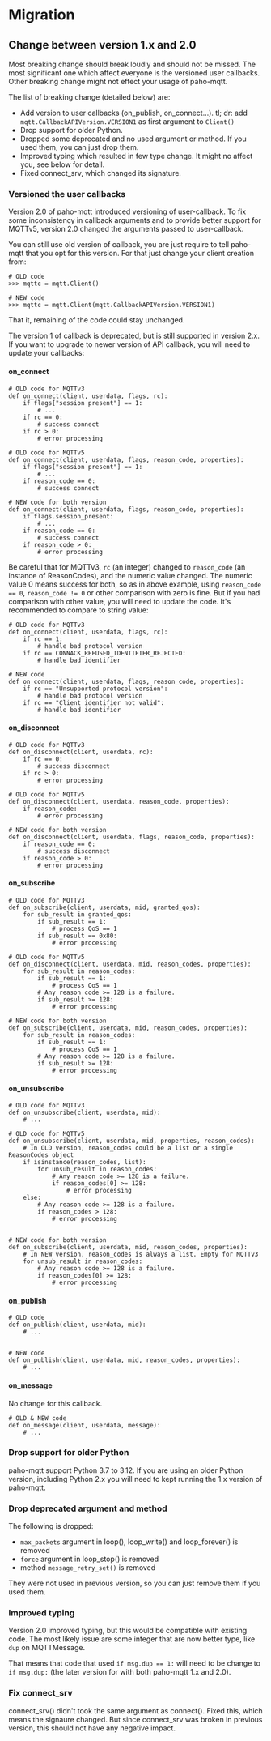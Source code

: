 # Migration

## Change between version 1.x and 2.0

Most breaking change should break loudly and should not be missed. The
most significant one which affect everyone is the versioned user callbacks.
Other breaking change might not effect your usage of paho-mqtt.

The list of breaking change (detailed below) are:
* Add version to user callbacks (on_publish, on_connect...).
  tl; dr: add `mqtt.CallbackAPIVersion.VERSION1` as first argument to `Client()`
* Drop support for older Python.
* Dropped some deprecated and no used argument or method. If you used them, you can just drop them.
* Improved typing which resulted in few type change. It might no affect you, see below for detail.
* Fixed connect_srv, which changed its signature.

### Versioned the user callbacks

Version 2.0 of paho-mqtt introduced versioning of user-callback. To fix some inconsistency in callback
arguments and to provide better support for MQTTv5, version 2.0 changed the arguments passed to user-callback.

You can still use old version of callback, you are just require to tell paho-mqtt that you opt for this
version. For that just change your client creation from:
```
# OLD code
>>> mqttc = mqtt.Client()

# NEW code
>>> mqttc = mqtt.Client(mqtt.CallbackAPIVersion.VERSION1)
```

That it, remaining of the code could stay unchanged.

The version 1 of callback is deprecated, but is still supported in version 2.x. If you want to upgrade to newer version of API callback, you will need to update your callbacks:

#### on_connect

```
# OLD code for MQTTv3
def on_connect(client, userdata, flags, rc):
    if flags["session present"] == 1:
        # ...
    if rc == 0:
        # success connect
    if rc > 0:
        # error processing

# OLD code for MQTTv5
def on_connect(client, userdata, flags, reason_code, properties):
    if flags["session present"] == 1:
        # ...
    if reason_code == 0:
        # success connect

# NEW code for both version
def on_connect(client, userdata, flags, reason_code, properties):
    if flags.session_present:
        # ...
    if reason_code == 0:
        # success connect
    if reason_code > 0:
        # error processing
```

Be careful that for MQTTv3, `rc` (an integer) changed to `reason_code` (an instance of ReasonCodes), and the numeric value changed.
The numeric value 0 means success for both, so as in above example, using `reason_code == 0`, `reason_code != 0` or other comparison with zero
is fine.
But if you had comparison with other value, you will need to update the code. It's recommended to compare to string value:

```
# OLD code for MQTTv3
def on_connect(client, userdata, flags, rc):
    if rc == 1:
        # handle bad protocol version
    if rc == CONNACK_REFUSED_IDENTIFIER_REJECTED:
        # handle bad identifier

# NEW code
def on_connect(client, userdata, flags, reason_code, properties):
    if rc == "Unsupported protocol version":
        # handle bad protocol version
    if rc == "Client identifier not valid":
        # handle bad identifier
```

#### on_disconnect

```
# OLD code for MQTTv3
def on_disconnect(client, userdata, rc):
    if rc == 0:
        # success disconnect
    if rc > 0:
        # error processing

# OLD code for MQTTv5
def on_disconnect(client, userdata, reason_code, properties):
    if reason_code:
        # error processing

# NEW code for both version
def on_disconnect(client, userdata, flags, reason_code, properties):
    if reason_code == 0:
        # success disconnect
    if reason_code > 0:
        # error processing
```


#### on_subscribe

```
# OLD code for MQTTv3
def on_subscribe(client, userdata, mid, granted_qos):
    for sub_result in granted_qos:
        if sub_result == 1:
            # process QoS == 1
        if sub_result == 0x80:
            # error processing

# OLD code for MQTTv5
def on_disconnect(client, userdata, mid, reason_codes, properties):
    for sub_result in reason_codes:
        if sub_result == 1:
            # process QoS == 1
        # Any reason code >= 128 is a failure.
        if sub_result >= 128:
            # error processing

# NEW code for both version
def on_subscribe(client, userdata, mid, reason_codes, properties):
    for sub_result in reason_codes:
        if sub_result == 1:
            # process QoS == 1
        # Any reason code >= 128 is a failure.
        if sub_result >= 128:
            # error processing
```


#### on_unsubscribe

```
# OLD code for MQTTv3
def on_unsubscribe(client, userdata, mid):
    # ...

# OLD code for MQTTv5
def on_unsubscribe(client, userdata, mid, properties, reason_codes):
    # In OLD version, reason_codes could be a list or a single ReasonCodes object
    if isinstance(reason_codes, list):
        for unsub_result in reason_codes:
            # Any reason code >= 128 is a failure.
            if reason_codes[0] >= 128:
                # error processing
    else:
        # Any reason code >= 128 is a failure.
        if reason_codes > 128:
            # error processing


# NEW code for both version
def on_subscribe(client, userdata, mid, reason_codes, properties):
    # In NEW version, reason_codes is always a list. Empty for MQTTv3
    for unsub_result in reason_codes:
        # Any reason code >= 128 is a failure.
        if reason_codes[0] >= 128:
            # error processing
```


#### on_publish

```
# OLD code
def on_publish(client, userdata, mid):
    # ...


# NEW code
def on_publish(client, userdata, mid, reason_codes, properties):
    # ...
```


#### on_message

No change for this callback.
```
# OLD & NEW code
def on_message(client, userdata, message):
    # ...
```

### Drop support for older Python

paho-mqtt support Python 3.7 to 3.12. If you are using an older Python version, including
Python 2.x you will need to kept running the 1.x version of paho-mqtt.

### Drop deprecated argument and method

The following is dropped:
* `max_packets` argument in loop(), loop_write() and loop_forever() is removed
* `force` argument in loop_stop() is removed
* method `message_retry_set()` is removed

They were not used in previous version, so you can just remove them if you used them.

### Improved typing

Version 2.0 improved typing, but this would be compatible with existing code.
The most likely issue are some integer that are now better type, like `dup` on MQTTMessage.

That means that code that used `if msg.dup == 1:` will need to be change to `if msg.dup:` (the later version
for with both paho-mqtt 1.x and 2.0).

### Fix connect_srv

connect_srv() didn't took the same argument as connect(). Fixed this, which means the signaure
changed. But since connect_srv was broken in previous version, this should not have any negative impact.
